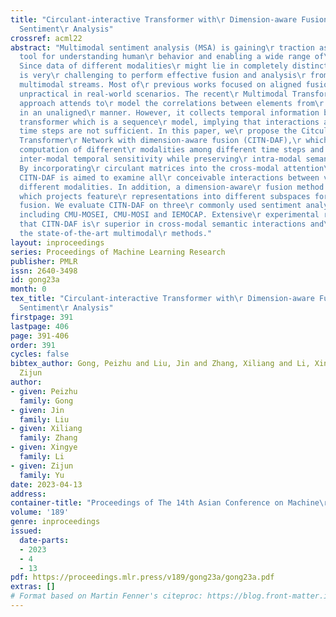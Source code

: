 ```yaml
---
title: "Circulant-interactive Transformer with\r Dimension-aware Fusion for Multimodal
  Sentiment\r Analysis"
crossref: acml22
abstract: "Multimodal sentiment analysis (MSA) is gaining\r traction as a critical
  tool for understanding human\r behavior and enabling a wide range of\r applications.
  Since data of different modalities\r might lie in completely distinct spaces, it
  is very\r challenging to perform effective fusion and analysis\r from asynchronous
  multimodal streams. Most of\r previous works focused on aligned fusion, which is\r
  unpractical in real-world scenarios. The recent\r Multimodal Transformer (MulT)
  approach attends to\r model the correlations between elements from\r different modalities
  in an unaligned\r manner. However, it collects temporal information by\r self-attention
  transformer which is a sequence\r model, implying that interactions across distinct\r
  time steps are not sufficient. In this paper, we\r propose the Citculant-interactive
  Transformer\r Network with dimension-aware fusion (CITN-DAF),\r which enables parallel
  computation of different\r modalities among different time steps and alleviates\r
  inter-modal temporal sensitivity while preserving\r intra-modal semantic order.
  By incorporating\r circulant matrices into the cross-modal attention\r mechanism,
  CITN-DAF is aimed to examine all\r conceivable interactions between vectors of\r
  different modalities. In addition, a dimension-aware\r fusion method is presented,
  which projects feature\r representations into different subspaces for an\r in-depth
  fusion. We evaluate CITN-DAF on three\r commonly used sentiment analysis benchmarks\r
  including CMU-MOSEI, CMU-MOSI and IEMOCAP. Extensive\r experimental results reveal
  that CITN-DAF is\r superior in cross-modal semantic interactions and\r outperforms
  the state-of-the-art multimodal\r methods."
layout: inproceedings
series: Proceedings of Machine Learning Research
publisher: PMLR
issn: 2640-3498
id: gong23a
month: 0
tex_title: "Circulant-interactive Transformer with\r Dimension-aware Fusion for Multimodal
  Sentiment\r Analysis"
firstpage: 391
lastpage: 406
page: 391-406
order: 391
cycles: false
bibtex_author: Gong, Peizhu and Liu, Jin and Zhang, Xiliang and Li, Xingye and Yu,
  Zijun
author:
- given: Peizhu
  family: Gong
- given: Jin
  family: Liu
- given: Xiliang
  family: Zhang
- given: Xingye
  family: Li
- given: Zijun
  family: Yu
date: 2023-04-13
address:
container-title: "Proceedings of The 14th Asian Conference on Machine\r Learning"
volume: '189'
genre: inproceedings
issued:
  date-parts:
  - 2023
  - 4
  - 13
pdf: https://proceedings.mlr.press/v189/gong23a/gong23a.pdf
extras: []
# Format based on Martin Fenner's citeproc: https://blog.front-matter.io/posts/citeproc-yaml-for-bibliographies/
---
```

